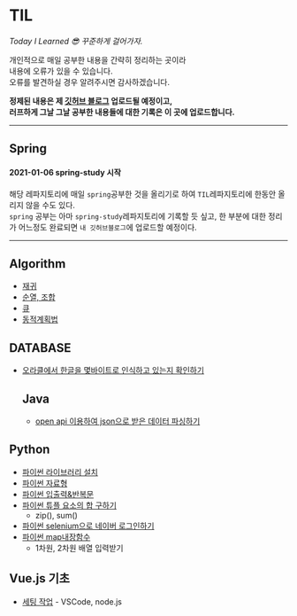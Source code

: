 # TIL
*Today I Learned 😎 꾸준하게 걸어가자.*

개인적으로 매일 공부한 내용을 간략히 정리하는 곳이라  
내용에 오류가 있을 수 있습니다.   
오류를 발견하실 경우 알려주시면 감사하겠습니다.  


**정제된 내용은 제 [깃허브 블로그](https://sehui-byte.github.io/) 업로드될 예정이고,  
러프하게 그날 그날 공부한 내용들에 대한 기록은 이 곳에 업로드합니다.**

------------

## Spring
#### 2021-01-06 spring-study 시작
해당 레파지토리에 매일 `spring`공부한 것을 올리기로 하여 `TIL`레파지토리에 한동안 올리지 않을 수도 있다.   
`spring` 공부는 아마 `spring-study`레파지토리에 기록할 듯 싶고, 한 부분에 대한 정리가 어느정도 완료되면 `내 깃허브블로그`에 업로드할 예정이다.

----------

## Algorithm

- [재귀](https://github.com/sehui-byte/TIL/blob/main/Algorithm/%EC%9E%AC%EA%B7%80(Recursion).md)
- [순열, 조합](https://github.com/sehui-byte/TIL/blob/main/Algorithm/%EC%88%9C%EC%97%B4%2C%EC%A1%B0%ED%95%A9%20%EC%95%8C%EA%B3%A0%EB%A6%AC%EC%A6%98.md)
- [큐]()
- [동적계획법](https://github.com/sehui-byte/TIL/blob/main/Algorithm/%EB%8F%99%EC%A0%81%EA%B3%84%ED%9A%8D%EB%B2%95.md)

## DATABASE

- [오라클에서 한글을 몇바이트로 인식하고 있는지 확인하기](https://github.com/sehui-byte/TIL/blob/main/DB/ORACLE/%ED%95%9C%EA%B8%80%EC%9D%B4%20%EB%AA%87%EB%B0%94%EC%9D%B4%ED%8A%B8%EB%A1%9C%20%EC%9D%B8%EC%8B%9D%EB%90%98%EA%B3%A0%20%EC%9E%88%EB%8A%94%EA%B0%80.md)
  
  
  ## Java
  
  - [open api 이용하여 json으로 받은 데이터 파싱하기](https://github.com/sehui-byte/TIL/blob/main/Java/json%ED%8C%8C%EC%8B%B1.md)

## Python 
- [파이썬 라이브러리 설치](https://github.com/sehui-byte/TIL/blob/main/python/%EB%9D%BC%EC%9D%B4%EB%B8%8C%EB%9F%AC%EB%A6%AC%20%EC%84%A4%EC%B9%98.md)
- [파이썬 자료형](https://github.com/sehui-byte/TIL/blob/main/python/%ED%8C%8C%EC%9D%B4%EC%8D%AC%20%EC%9E%90%EB%A3%8C%ED%98%95.md)
- [파이썬 입출력&반복문](https://github.com/sehui-byte/TIL/blob/main/python/%ED%8C%8C%EC%9D%B4%EC%8D%AC%20%EC%9E%85%EC%B6%9C%EB%A0%A5%20%26%20%EB%B0%98%EB%B3%B5%EB%AC%B8.md)
- [파이썬 튜플 요소의 합 구하기](https://github.com/sehui-byte/TIL/blob/main/python/%ED%8A%9C%ED%94%8C%20%EC%9A%94%EC%86%8C%EB%81%BC%EB%A6%AC%20%EB%8D%A7%EC%85%88%ED%95%98%EB%8A%94%20%EB%B2%95.md)
    - zip(), sum()
- [파이썬 selenium으로 네이버 로그인하기](https://github.com/sehui-byte/TIL/blob/main/python/Selenium%EC%9C%BC%EB%A1%9C%20%EB%84%A4%EC%9D%B4%EB%B2%84%20%EB%A1%9C%EA%B7%B8%EC%9D%B8%ED%95%98%EA%B8%B0.md)
- [파이썬 map내장함수](https://github.com/sehui-byte/TIL/blob/main/python/map%EB%82%B4%EC%9E%A5%ED%95%A8%EC%88%98.md)
  - 1차원, 2차원 배열 입력받기
  
## Vue.js 기초
- [세팅 작업](https://github.com/sehui-byte/TIL/blob/main/Vue.js/Setting%EC%9E%91%EC%97%85.md) - VSCode, node.js 
